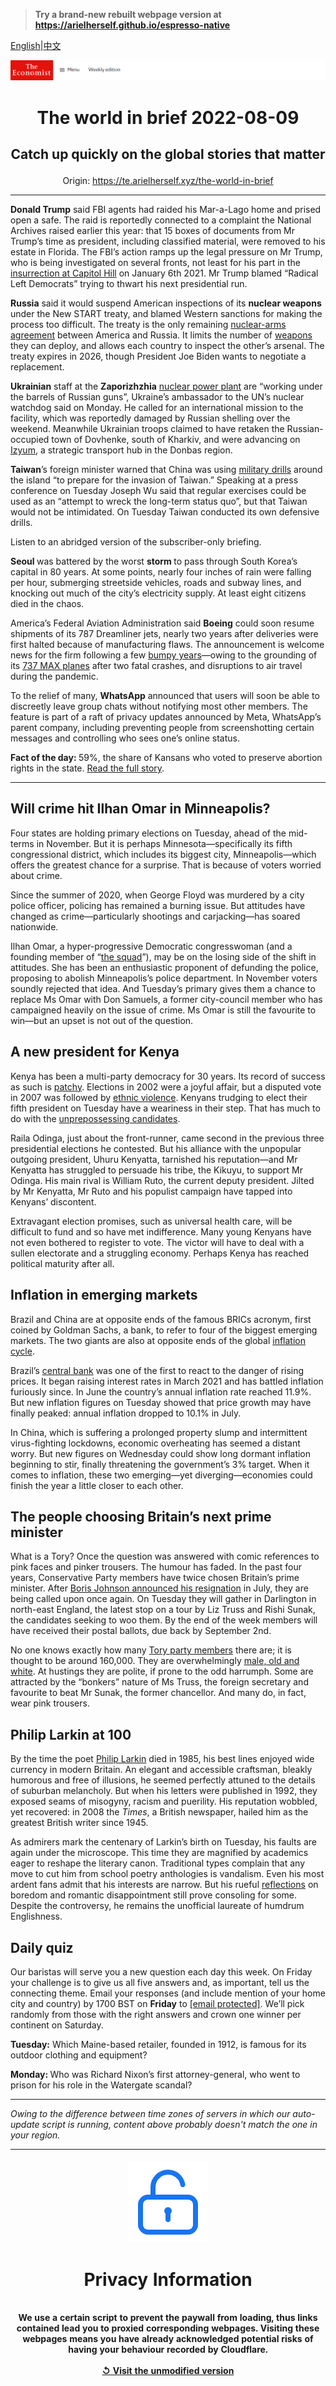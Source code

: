 > **Try a brand-new rebuilt webpage version at https://arielherself.github.io/espresso-native**

[English](https://github.com/arielherself/espresso/blob/main/README.md)|[中文](https://github-com.translate.goog/arielherself/espresso/blob/main/README.md?_x_tr_sl=en&_x_tr_tl=zh-CN&_x_tr_hl=zh-CN&_x_tr_pto=wapp)



![The Economist](menubar.png)

# <p align="center">The world in brief 2022-08-09</p>

## <p align="center">Catch up quickly on the global stories that matter</p>

<p align="center">Origin: <a href="https://te.arielherself.xyz/the-world-in-brief">https://te.arielherself.xyz/the-world-in-brief</a><hr>

<strong>Donald Trump</strong> said FBI agents had raided his Mar-a-Lago home and prised open a safe. The raid is reportedly connected to a complaint the National Archives raised earlier this year: that 15 boxes of documents from Mr Trump’s time as president, including classified material, were removed to his estate in Florida. The FBI’s action ramps up the legal pressure on Mr Trump, who is being investigated on several fronts, not least for his part in the [insurrection at Capitol Hill](https://te.arielherself.xyz/united-states/2022/06/10/congresss-capitol-riot-hearing-confirms-donald-trumps-complicity) on January 6th 2021. Mr Trump blamed “Radical Left Democrats” trying to thwart his next presidential run.

<strong>Russia</strong> said it would suspend American inspections of its <strong>nuclear weapons</strong> under the New START treaty, and blamed Western sanctions for making the process too difficult. The treaty is the only remaining [nuclear-arms agreement](https://te.arielherself.xyz/united-states/2022/07/31/will-the-ukraine-war-ring-the-knell-for-nuclear-arms-control) between America and Russia. It limits the number of [weapons](http://west-and-russia-to-nuclear-war) they can deploy, and allows each country to inspect the other’s arsenal. The treaty expires in 2026, though President Joe Biden wants to negotiate a replacement.

<strong>Ukrainian</strong> staff at the <strong>Zaporizhzhia</strong> [nuclear power plant](https://te.arielherself.xyz/europe/2022/03/04/europes-largest-nuclear-plant-shuts-down-after-a-russian-attack) are “working under the barrels of Russian guns”, Ukraine’s ambassador to the UN’s nuclear watchdog said on Monday. He called for an international mission to the facility, which was reportedly damaged by Russian shelling over the weekend. Meanwhile Ukrainian troops claimed to have retaken the Russian-occupied town of Dovhenke, south of Kharkiv, and were advancing on [Izyum](https://te.arielherself.xyz/europe/russia-begins-a-new-phase-of-its-war-in-ukraine/21808840), a strategic transport hub in the Donbas region.

<strong>Taiwan</strong>’s foreign minister warned that China was using [military drills](https://te.arielherself.xyz/china/2022/08/04/china-sends-missiles-flying-over-taiwan) around the island “to prepare for the invasion of Taiwan.” Speaking at a press conference on Tuesday Joseph Wu said that regular exercises could be used as an “attempt to wreck the long-term status quo”, but that Taiwan would not be intimidated. On Tuesday Taiwan conducted its own defensive drills.

Listen to an abridged version of the subscriber-only briefing.

<strong>Seoul </strong>was battered by the worst <strong>storm </strong>to pass through South Korea’s capital in 80 years. At some points, nearly four inches of rain were falling per hour, submerging streetside vehicles, roads and subway lines, and knocking out much of the city’s electricity supply. At least eight citizens died in the chaos.

America’s Federal Aviation Administration said <strong>Boeing</strong> could soon resume shipments of its 787 Dreamliner jets, nearly two years after deliveries were first halted because of manufacturing flaws. The announcement is welcome news for the firm following a few [bumpy years](https://te.arielherself.xyz/business/2021/01/27/can-boeing-fly-without-government-help)—owing to the grounding of its [737 MAX planes](https://te.arielherself.xyz/books-and-arts/2021/11/27/a-new-book-explains-the-tragic-failure-of-boeings-737-max) after two fatal crashes, and disruptions to air travel during the pandemic.

To the relief of many, <strong>WhatsApp</strong> announced that users will soon be able to discreetly leave group chats without notifying most other members. The feature is part of a raft of privacy updates announced by Meta, WhatsApp’s parent company, including preventing people from screenshotting certain messages and controlling who sees one’s online status.

<strong>Fact of the day: </strong>59%, the share of Kansans who voted to preserve abortion rights in the state. [Read the full story](https://te.arielherself.xyz/graphic-detail/2022/08/05/kansass-vote-on-abortion-shows-many-republicans-are-pro-choice).

----------

## Will crime hit Ilhan Omar in Minneapolis?

Four states are holding primary elections on Tuesday, ahead of the mid-terms in November. But it is perhaps Minnesota—specifically its fifth congressional district, which includes its biggest city, Minneapolis—which offers the greatest chance for a surprise. That is because of voters worried about crime.

Since the summer of 2020, when George Floyd was murdered by a city police officer, policing has remained a burning issue. But attitudes have changed as crime—particularly shootings and carjacking—has soared nationwide.

Ilhan Omar, a hyper-progressive Democratic congresswoman (and a founding member of “[the squad](https://te.arielherself.xyz/united-states/2020/05/21/donald-trumps-favourite-freshmen-face-primaries)”), may be on the losing side of the shift in attitudes. She has been an enthusiastic proponent of defunding the police, proposing to abolish Minneapolis’s police department. In November voters soundly rejected that idea. And Tuesday’s primary gives them a chance to replace Ms Omar with Don Samuels, a former city-council member who has campaigned heavily on the issue of crime. Ms Omar is still the favourite to win—but an upset is not out of the question.

## A new president for Kenya

Kenya has been a multi-party democracy for 30 years. Its record of success as such is [patchy](https://te.arielherself.xyz/leaders/2022/08/07/why-kenyas-election-matters). Elections in 2002 were a joyful affair, but a disputed vote in 2007 was followed by [ethnic violence](https://te.arielherself.xyz/middle-east-and-africa/2007/12/30/kenyas-unsound-election). Kenyans trudging to elect their fifth president on Tuesday have a weariness in their step. That has much to do with the [unprepossessing candidates](https://te.arielherself.xyz/middle-east-and-africa/2022/08/07/kenyas-presidential-election-looks-too-close-to-call).

Raila Odinga, just about the front-runner, came second in the previous three presidential elections he contested. But his alliance with the unpopular outgoing president, Uhuru Kenyatta, tarnished his reputation—and Mr Kenyatta has struggled to persuade his tribe, the Kikuyu, to support Mr Odinga. His main rival is William Ruto, the current deputy president. Jilted by Mr Kenyatta, Mr Ruto and his populist campaign have tapped into Kenyans’ discontent.

Extravagant election promises, such as universal health care, will be difficult to fund and so have met indifference. Many young Kenyans have not even bothered to register to vote. The victor will have to deal with a sullen electorate and a struggling economy. Perhaps Kenya has reached political maturity after all.

## Inflation in emerging markets

Brazil and China are at opposite ends of the famous BRICs acronym, first coined by Goldman Sachs, a bank, to refer to four of the biggest emerging markets. The two giants are also at opposite ends of the global [inflation cycle](https://te.arielherself.xyz/finance-and-economics/2022/08/03/does-high-inflation-matter).

Brazil’s [central bank](https://te.arielherself.xyz/finance-and-economics/2022/07/07/are-central-banks-in-emerging-markets-now-less-of-a-slave-to-the-fed) was one of the first to react to the danger of rising prices. It began raising interest rates in March 2021 and has battled inflation furiously since. In June the country’s annual inflation rate reached 11.9%. But new inflation figures on Tuesday showed that price growth may have finally peaked: annual inflation dropped to 10.1% in July.

In China, which is suffering a prolonged property slump and intermittent virus-fighting lockdowns, economic overheating has seemed a distant worry. But new figures on Wednesday could show long dormant inflation beginning to stir, finally threatening the government’s 3% target. When it comes to inflation, these two emerging—yet diverging—economies could finish the year a little closer to each other.

## The people choosing Britain’s next prime minister

What is a Tory? Once the question was answered with comic references to pink faces and pinker trousers. The humour has faded. In the past four years, Conservative Party members have twice chosen Britain’s prime minister. After [Boris Johnson announced his resignation](https://te.arielherself.xyz/films/2022/07/07/britain-after-boris) in July, they are being called upon once again. On Tuesday they will gather in Darlington in north-east England, the latest stop on a tour by Liz Truss and Rishi Sunak, the candidates seeking to woo them. By the end of the week members will have received their postal ballots, due back by September 2nd.

No one knows exactly how many [Tory party members](https://te.arielherself.xyz/britain/2022/08/05/the-people-about-to-choose-britains-next-prime-minister) there are; it is thought to be around 160,000. They are overwhelmingly [male, old and white](https://te.arielherself.xyz/graphic-detail/2022/07/26/britains-tories-are-overwhelmingly-male-pale-and-stale). At hustings they are polite, if prone to the odd harrumph. Some are attracted by the “bonkers” nature of Ms Truss, the foreign secretary and favourite to beat Mr Sunak, the former chancellor. And many do, in fact, wear pink trousers.

## Philip Larkin at 100

By the time the poet [Philip Larkin](https://te.arielherself.xyz/culture/2022/07/28/philip-larkins-verse-is-tender-his-prejudices-are-controversial) died in 1985, his best lines enjoyed wide currency in modern Britain. An elegant and accessible craftsman, bleakly humorous and free of illusions, he seemed perfectly attuned to the details of suburban melancholy. But when his letters were published in 1992, they exposed seams of misogyny, racism and puerility. His reputation wobbled, yet recovered: in 2008 the <em>Times</em>, a British newspaper, hailed him as the greatest British writer since 1945.

As admirers mark the centenary of Larkin’s birth on Tuesday, his faults are again under the microscope. This time they are magnified by academics eager to reshape the literary canon. Traditional types complain that any move to cut him from school poetry anthologies is vandalism. Even his most ardent fans admit that his interests are narrow. But his rueful [reflections](https://te.arielherself.xyz/books-and-arts/2012/01/21/library-book) on boredom and romantic disappointment still prove consoling for some. Despite the controversy, he remains the unofficial laureate of humdrum Englishness.

## Daily quiz

Our baristas will serve you a new question each day this week. On Friday your challenge is to give us all five answers and, as important, tell us the connecting theme. Email your responses (and include mention of your home city and country) by 1700 BST on <strong>Friday</strong> to [<span class="__cf_email__" data-cfemail="9fceeaf6e5daecefedfaececf0dffafcf0f1f0f2f6ecebb1fcf0f2">[email&#160;protected]</span>](https://mail.google.com/mail/?view=cm&amp;fs=1&amp;tf=1&amp;to=QuizEspresso@te.arielherself.xyz). We’ll pick randomly from those with the right answers and crown one winner per continent on Saturday.

<strong>Tuesday:</strong> Which Maine-based retailer, founded in 1912, is famous for its outdoor clothing and equipment?

<strong>Monday: </strong>Who was Richard Nixon’s first attorney-general, who went to prison for his role in the Watergate scandal?

----------

*Owing to the difference between time zones of servers in which our auto-update script is running, content above probably doesn't match the one in your region.*

|<br><div align="center"><img src="unlock.png" /><h1>Privacy Information</h1></div></br>We use a certain script to prevent the paywall from loading, thus links contained lead you to proxied corresponding webpages. Visiting these webpages means you have already acknowledged potential risks of having your behaviour recorded by Cloudflare.<br><br>[&#x21BA; Visit the unmodified version](README.raw.md)<br><br>|
|-----|
